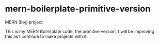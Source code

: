 # mern-boilerplate-primitive-version
MERN Blog project

This is my MERN Boilerplate code, the primitive version, I will be improving this as I continue to make projects with it.
